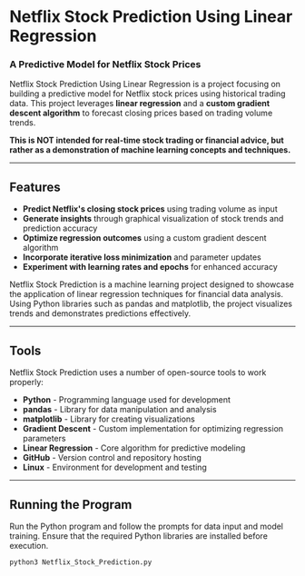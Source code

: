 # Netflix Stock Prediction Using Linear Regression  

### A Predictive Model for Netflix Stock Prices  

Netflix Stock Prediction Using Linear Regression is a project focusing on building a predictive model for Netflix stock prices using historical trading data. This project leverages **linear regression** and a **custom gradient descent algorithm** to forecast closing prices based on trading volume trends.  

**This is NOT intended for real-time stock trading or financial advice, but rather as a demonstration of machine learning concepts and techniques.**  

---

## Features  

- **Predict Netflix's closing stock prices** using trading volume as input  
- **Generate insights** through graphical visualization of stock trends and prediction accuracy  
- **Optimize regression outcomes** using a custom gradient descent algorithm  
- **Incorporate iterative loss minimization** and parameter updates  
- **Experiment with learning rates and epochs** for enhanced accuracy  

Netflix Stock Prediction is a machine learning project designed to showcase the application of linear regression techniques for financial data analysis. Using Python libraries such as pandas and matplotlib, the project visualizes trends and demonstrates predictions effectively.  

---

## Tools  

Netflix Stock Prediction uses a number of open-source tools to work properly:  

- **Python** - Programming language used for development  
- **pandas** - Library for data manipulation and analysis  
- **matplotlib** - Library for creating visualizations  
- **Gradient Descent** - Custom implementation for optimizing regression parameters  
- **Linear Regression** - Core algorithm for predictive modeling  
- **GitHub** - Version control and repository hosting  
- **Linux** - Environment for development and testing  

---

## Running the Program  

Run the Python program and follow the prompts for data input and model training. Ensure that the required Python libraries are installed before execution.  

```bash
python3 Netflix_Stock_Prediction.py
